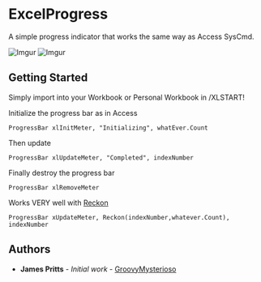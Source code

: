 # ExcelProgress

A simple progress indicator that works the same way as Access SysCmd.

![Imgur](https://i.imgur.com/D5XMmB2.png)
![Imgur](https://i.imgur.com/hj5Tsi2.png)
## Getting Started

Simply import into your Workbook or Personal Workbook in /XLSTART!

Initialize the progress bar as in Access

```
ProgressBar xlInitMeter, "Initializing", whatEver.Count
```

Then update

```
ProgressBar xlUpdateMeter, "Completed", indexNumber
```

Finally destroy the progress bar

```
ProgressBar xlRemoveMeter
```

Works VERY well with [Reckon](https://github.com/groovyMysterioso/Reckon)
```
ProgressBar xUpdateMeter, Reckon(indexNumber,whatever.Count), indexNumber
```

## Authors

* **James Pritts** - *Initial work* - [GroovyMysterioso](https://github.com/GroovyMysterioso)


